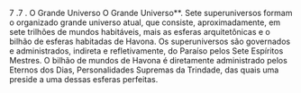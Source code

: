 ﻿7 .7 . O Grande Universo O Grande Universo**. Sete superuniversos formam o organizado grande universo atual, que consiste, aproximadamente, em sete trilhões de mundos habitáveis, mais as esferas arquitetônicas e o bilhão de esferas habitadas de Havona. Os superuniversos são governados e administrados, indireta e refletivamente, do Paraíso pelos Sete Espíritos Mestres. O bilhão de mundos de Havona é diretamente administrado pelos Eternos dos Dias, Personalidades Supremas da Trindade, das quais uma preside a uma dessas esferas perfeitas.
